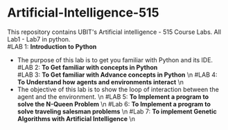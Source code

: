 # Artificial-Intelligence-515        
This repository contains UBIT's Artificial intelligence - 515 Course Labs. All Lab1 - Lab7 in python.                
#LAB 1: **Introduction to Python**                         
- The purpose of this lab is to get you familiar with Python and its IDE.                      
#LAB 2: **To Get familiar with concepts in Python**                   
#LAB 3: **To Get familiar with Advance concepts in Python** \n
#LAB 4: **To Understand how agents and environments interact** \n
- The objective of this lab is to show the loop of interaction between the agent and the environment. \n
#LAB 5: **To Implement a program to solve the N-Queen Problem** \n
#Lab 6: **To Implement a program to solve traveling salesman problems** \n
#Lab 7: **To implement Genetic Algorithms with Artificial Intelligence** \n
